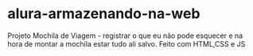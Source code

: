 # alura-armazenando-na-web

Projeto Mochila de Viagem - registrar o que eu não pode esquecer e na hora de montar a mochila estar tudo ali salvo.
Feito com HTML,CSS e JS
